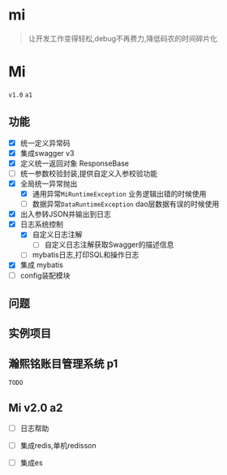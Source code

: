 # mi 
> 让开发工作变得轻松,debug不再费力,降低码农的时间碎片化
# Mi 
`v1.0` `a1`
## 功能
- [X] 统一定义异常码
- [X] 集成swagger v3
- [X] 定义统一返回对象 ResponseBase
- [ ] 统一参数校验封装,提供自定义入参校验功能
- [X] 全局统一异常抛出
    - [X] 通用异常`MiRuntimeException` 业务逻辑出错的时候使用
    - [ ] 数据异常`DataRuntimeException` dao层数据有误的时候使用
- [X] 出入参转JSON并输出到日志
- [X] 日志系统控制
    - [X] 自定义日志注解
        - [ ] 自定义日志注解获取Swagger的描述信息
    - [ ] mybatis日志,打印SQL和操作日志
- [X] 集成 mybatis
- [ ] config装配模块

## 问题

## 实例项目
## 瀚熙铭账目管理系统 p1
`TODO`


 
## Mi v2.0 a2
- [ ] 日志帮助
- [ ] 集成redis,单机redisson
- [ ] 集成es



